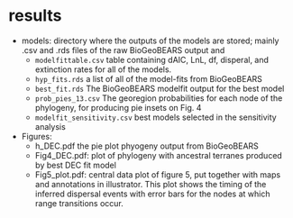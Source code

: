 # results

- models: directory where the outputs of the models are stored; mainly .csv and .rds files of the raw BioGeoBEARS output and 
	- `modelfittable.csv` table containing dAIC, LnL, df, disperal, and extinction rates for all of the models. 
	- `hyp_fits.rds` a list of all of the model-fits from BioGeoBEARS
	- `best_fit.rds` The BioGeoBEARS modelfit output for the best model
	- `prob_pies_13.csv` The georegion probabilities for each node of the phylogeny, for producing pie insets on Fig. 4
	- `modelfit_sensitivity.csv` best models selected in the sensitivity analysis
- Figures: 
	- h_DEC.pdf the pie plot phyogeny output from BioGeoBEARS
	- Fig4_DEC.pdf: plot of phylogeny with ancestral terranes produced by best DEC fit model
	- Fig5_plot.pdf: central data plot of figure 5, put together with maps and annotations in illustrator. This plot shows the timing of the inferred dispersal events with error bars for the nodes at which range transitions occur. 
